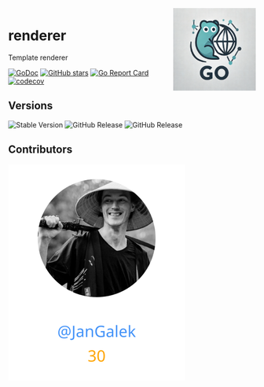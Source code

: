 <img align=right width="168" src="docs/gouef_logo.png">

# renderer
Template renderer


[![GoDoc](https://pkg.go.dev/badge/github.com/gouef/renderer.svg)](https://pkg.go.dev/github.com/gouef/renderer)
[![GitHub stars](https://img.shields.io/github/stars/gouef/renderer?style=social)](https://github.com/gouef/renderer/stargazers)
[![Go Report Card](https://goreportcard.com/badge/github.com/gouef/renderer)](https://goreportcard.com/report/github.com/gouef/renderer)
[![codecov](https://codecov.io/github/gouef/renderer/branch/main/graph/badge.svg?token=YUG8EMH6Q8)](https://codecov.io/github/gouef/renderer)

## Versions
![Stable Version](https://img.shields.io/github/v/release/gouef/renderer?label=Stable&labelColor=green)
![GitHub Release](https://img.shields.io/github/v/release/gouef/renderer?label=RC&include_prereleases&filter=*rc*&logoSize=diago)
![GitHub Release](https://img.shields.io/github/v/release/gouef/renderer?label=Beta&include_prereleases&filter=*beta*&logoSize=diago)

## Contributors

<div>
<span>
  <a href="https://github.com/JanGalek"><img src="https://raw.githubusercontent.com/gouef/renderer/refs/heads/contributors-svg/.github/contributors/JanGalek.svg" alt="JanGalek" /></a>
</span>
</div>

